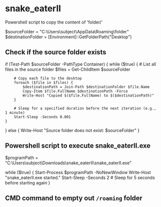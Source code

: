 # snake_eaterII

Powershell script to copy the content of 'folder/'

$sourceFolder = "C:\Users\subject\AppData\Roaming\folder"
$destinationFolder = [Environment]::GetFolderPath("Desktop")

## Check if the source folder exists
if (Test-Path $sourceFolder -PathType Container) {
    while ($true) {
        # List all files in the source folder
        $files = Get-ChildItem $sourceFolder

        # Copy each file to the desktop
        foreach ($file in $files) {
            $destinationPath = Join-Path $destinationFolder $file.Name
            Copy-Item $file.FullName $destinationPath -Force
            Write-Host "Copied $($file.FullName) to $($destinationPath)"
        }

        # Sleep for a specified duration before the next iteration (e.g., 1 minute)
        Start-Sleep -Seconds 0.001
    }
} else {
    Write-Host "Source folder does not exist: $sourceFolder"
}


## Powershell script to execute snake_eaterII.exe

$programPath = "C:\Users\subject\Downloads\snake_eaterII\snake_eaterII.exe"

while ($true) {
    Start-Process $programPath -NoNewWindow
    Write-Host "snake_eaterII.exe started."
    Start-Sleep -Seconds 2  # Sleep for 5 seconds before starting again
}


## CMD command to empty out `/roaming` folder
